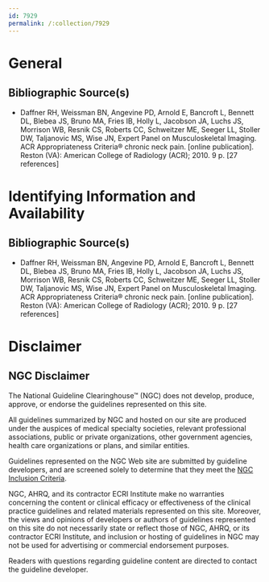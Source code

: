 ```yaml
---
id: 7929
permalink: /:collection/7929
---
```


# General

## Bibliographic Source(s)

- Daffner RH, Weissman BN, Angevine PD, Arnold E, Bancroft L, Bennett DL, Blebea JS, Bruno MA, Fries IB, Holly L, Jacobson JA, Luchs JS, Morrison WB, Resnik CS, Roberts CC, Schweitzer ME, Seeger LL, Stoller DW, Taljanovic MS, Wise JN, Expert Panel on Musculoskeletal Imaging. ACR Appropriateness Criteria® chronic neck pain. [online publication]. Reston (VA): American College of Radiology (ACR); 2010. 9 p. [27 references]

# Identifying Information and Availability

## Bibliographic Source(s)

- Daffner RH, Weissman BN, Angevine PD, Arnold E, Bancroft L, Bennett DL, Blebea JS, Bruno MA, Fries IB, Holly L, Jacobson JA, Luchs JS, Morrison WB, Resnik CS, Roberts CC, Schweitzer ME, Seeger LL, Stoller DW, Taljanovic MS, Wise JN, Expert Panel on Musculoskeletal Imaging. ACR Appropriateness Criteria® chronic neck pain. [online publication]. Reston (VA): American College of Radiology (ACR); 2010. 9 p. [27 references]

# Disclaimer

## NGC Disclaimer

The National Guideline Clearinghouse™ (NGC) does not develop, produce, approve, or endorse the guidelines represented on this site.

All guidelines summarized by NGC and hosted on our site are produced under the auspices of medical specialty societies, relevant professional associations, public or private organizations, other government agencies, health care organizations or plans, and similar entities.

Guidelines represented on the NGC Web site are submitted by guideline developers, and are screened solely to determine that they meet the [NGC Inclusion Criteria](/help-and-about/summaries/inclusion-criteria).

NGC, AHRQ, and its contractor ECRI Institute make no warranties concerning the content or clinical efficacy or effectiveness of the clinical practice guidelines and related materials represented on this site. Moreover, the views and opinions of developers or authors of guidelines represented on this site do not necessarily state or reflect those of NGC, AHRQ, or its contractor ECRI Institute, and inclusion or hosting of guidelines in NGC may not be used for advertising or commercial endorsement purposes.

Readers with questions regarding guideline content are directed to contact the guideline developer.


